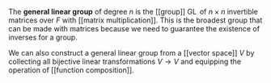 The **general linear group** of degree _n_ is the [[group]] $\operatorname{GL}$ of $n \times n$ invertible matrices over $F$ with [[matrix multiplication]]. This is the broadest group that can be made with matrices because we need to guarantee the existence of inverses for a group.

We can also construct a general linear group from a [[vector space]] $V$ by collecting all bijective linear transformations $V \to V$ and equipping the operation of [[function composition]].